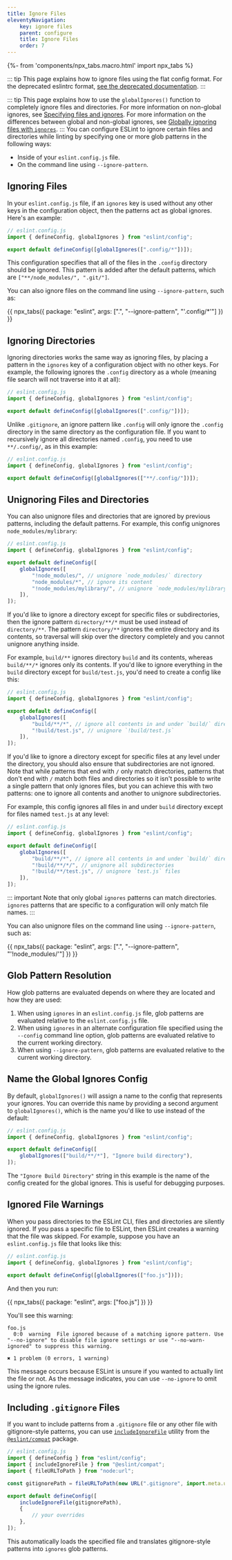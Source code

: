 ```yaml
---
title: Ignore Files
eleventyNavigation:
    key: ignore files
    parent: configure
    title: Ignore Files
    order: 7
---
```


{%- from 'components/npx_tabs.macro.html' import npx_tabs %}

::: tip
This page explains how to ignore files using the flat config format. For the deprecated eslintrc format, [see the deprecated documentation](ignore-deprecated).
:::

::: tip
This page explains how to use the `globalIgnores()` function to completely ignore files and directories. For more information on non-global ignores, see [Specifying files and ignores](configuration-files#specifying-files-and-ignores). For more information on the differences between global and non-global ignores, see [Globally ignoring files with `ignores`](configuration-files#globally-ignoring-files-with-ignores).
:::
You can configure ESLint to ignore certain files and directories while linting by specifying one or more glob patterns in the following ways:

-   Inside of your `eslint.config.js` file.
-   On the command line using `--ignore-pattern`.

## Ignoring Files

In your `eslint.config.js` file, if an `ignores` key is used without any other keys in the configuration object, then the patterns act as global ignores. Here's an example:

```js
// eslint.config.js
import { defineConfig, globalIgnores } from "eslint/config";

export default defineConfig([globalIgnores([".config/*"])]);
```

This configuration specifies that all of the files in the `.config` directory should be ignored. This pattern is added after the default patterns, which are `["**/node_modules/", ".git/"]`.

You can also ignore files on the command line using `--ignore-pattern`, such as:

{{ npx_tabs({
    package: "eslint",
    args: [".", "--ignore-pattern", "\'.config/*\'"]
}) }}

## Ignoring Directories

Ignoring directories works the same way as ignoring files, by placing a pattern in the `ignores` key of a configuration object with no other keys. For example, the following ignores the `.config` directory as a whole (meaning file search will not traverse into it at all):

```js
// eslint.config.js
import { defineConfig, globalIgnores } from "eslint/config";

export default defineConfig([globalIgnores([".config/"])]);
```

Unlike `.gitignore`, an ignore pattern like `.config` will only ignore the `.config` directory in the same directory as the configuration file. If you want to recursively ignore all directories named `.config`, you need to use `**/.config/`, as in this example:

```js
// eslint.config.js
import { defineConfig, globalIgnores } from "eslint/config";

export default defineConfig([globalIgnores(["**/.config/"])]);
```

## Unignoring Files and Directories

You can also unignore files and directories that are ignored by previous patterns, including the default patterns. For example, this config unignores `node_modules/mylibrary`:

```js
// eslint.config.js
import { defineConfig, globalIgnores } from "eslint/config";

export default defineConfig([
	globalIgnores([
		"!node_modules/", // unignore `node_modules/` directory
		"node_modules/*", // ignore its content
		"!node_modules/mylibrary/", // unignore `node_modules/mylibrary` directory
	]),
]);
```

If you'd like to ignore a directory except for specific files or subdirectories, then the ignore pattern `directory/**/*` must be used instead of `directory/**`. The pattern `directory/**` ignores the entire directory and its contents, so traversal will skip over the directory completely and you cannot unignore anything inside.

For example, `build/**` ignores directory `build` and its contents, whereas `build/**/*` ignores only its contents. If you'd like to ignore everything in the `build` directory except for `build/test.js`, you'd need to create a config like this:

```js
// eslint.config.js
import { defineConfig, globalIgnores } from "eslint/config";

export default defineConfig([
	globalIgnores([
		"build/**/*", // ignore all contents in and under `build/` directory but not the `build/` directory itself
		"!build/test.js", // unignore `!build/test.js`
	]),
]);
```

If you'd like to ignore a directory except for specific files at any level under the directory, you should also ensure that subdirectories are not ignored. Note that while patterns that end with `/` only match directories, patterns that don't end with `/` match both files and directories so it isn't possible to write a single pattern that only ignores files, but you can achieve this with two patterns: one to ignore all contents and another to unignore subdirectories.

For example, this config ignores all files in and under `build` directory except for files named `test.js` at any level:

```js
// eslint.config.js
import { defineConfig, globalIgnores } from "eslint/config";

export default defineConfig([
	globalIgnores([
		"build/**/*", // ignore all contents in and under `build/` directory but not the `build/` directory itself
		"!build/**/*/", // unignore all subdirectories
		"!build/**/test.js", // unignore `test.js` files
	]),
]);
```

::: important
Note that only global `ignores` patterns can match directories.
`ignores` patterns that are specific to a configuration will only match file names.
:::

You can also unignore files on the command line using `--ignore-pattern`, such as:

{{ npx_tabs({
    package: "eslint",
    args: [".", "--ignore-pattern", "\'!node_modules/\'"]
}) }}

## Glob Pattern Resolution

How glob patterns are evaluated depends on where they are located and how they are used:

1. When using `ignores` in an `eslint.config.js` file, glob patterns are evaluated relative to the `eslint.config.js` file.
1. When using `ignores` in an alternate configuration file specified using the `--config` command line option, glob patterns are evaluated relative to the current working directory.
1. When using `--ignore-pattern`, glob patterns are evaluated relative to the current working directory.

## Name the Global Ignores Config

By default, `globalIgnores()` will assign a name to the config that represents your ignores. You can override this name by providing a second argument to `globalIgnores()`, which is the name you'd like to use instead of the default:

```js
// eslint.config.js
import { defineConfig, globalIgnores } from "eslint/config";

export default defineConfig([
	globalIgnores(["build/**/*"], "Ignore build directory"),
]);
```

The `"Ignore Build Directory"` string in this example is the name of the config created for the global ignores. This is useful for debugging purposes.

## Ignored File Warnings

When you pass directories to the ESLint CLI, files and directories are silently ignored. If you pass a specific file to ESLint, then ESLint creates a warning that the file was skipped. For example, suppose you have an `eslint.config.js` file that looks like this:

```js
// eslint.config.js
import { defineConfig, globalIgnores } from "eslint/config";

export default defineConfig([globalIgnores(["foo.js"])]);
```

And then you run:

{{ npx_tabs({
    package: "eslint",
    args: ["foo.js"]
}) }}

You'll see this warning:

```text
foo.js
  0:0  warning  File ignored because of a matching ignore pattern. Use "--no-ignore" to disable file ignore settings or use "--no-warn-ignored" to suppress this warning.

✖ 1 problem (0 errors, 1 warning)
```

This message occurs because ESLint is unsure if you wanted to actually lint the file or not. As the message indicates, you can use `--no-ignore` to omit using the ignore rules.

## Including `.gitignore` Files

If you want to include patterns from a `.gitignore` file or any other file with gitignore-style patterns, you can use [`includeIgnoreFile`](https://github.com/eslint/rewrite/tree/main/packages/compat#including-ignore-files) utility from the [`@eslint/compat`](https://www.npmjs.com/package/@eslint/compat) package.

```js
// eslint.config.js
import { defineConfig } from "eslint/config";
import { includeIgnoreFile } from "@eslint/compat";
import { fileURLToPath } from "node:url";

const gitignorePath = fileURLToPath(new URL(".gitignore", import.meta.url));

export default defineConfig([
	includeIgnoreFile(gitignorePath),
	{
		// your overrides
	},
]);
```

This automatically loads the specified file and translates gitignore-style patterns into `ignores` glob patterns.

